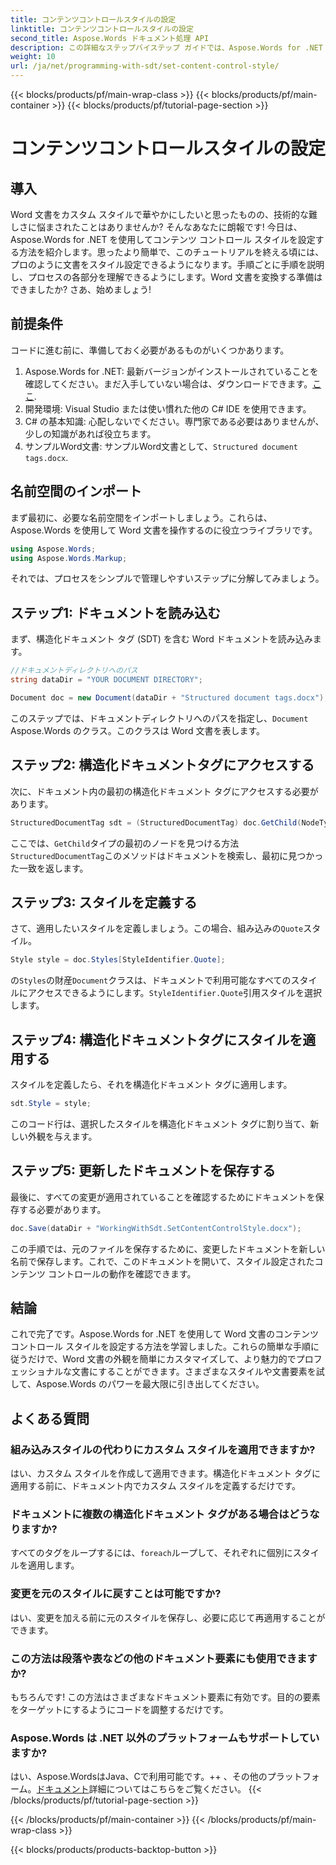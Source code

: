 ```yaml
---
title: コンテンツコントロールスタイルの設定
linktitle: コンテンツコントロールスタイルの設定
second_title: Aspose.Words ドキュメント処理 API
description: この詳細なステップバイステップ ガイドでは、Aspose.Words for .NET を使用して Word 文書のコンテンツ コントロール スタイルを設定する方法を学習します。文書の美観を向上させるのに最適です。
weight: 10
url: /ja/net/programming-with-sdt/set-content-control-style/
---
```


{{< blocks/products/pf/main-wrap-class >}}
{{< blocks/products/pf/main-container >}}
{{< blocks/products/pf/tutorial-page-section >}}

# コンテンツコントロールスタイルの設定

## 導入

Word 文書をカスタム スタイルで華やかにしたいと思ったものの、技術的な難しさに悩まされたことはありませんか? そんなあなたに朗報です! 今日は、Aspose.Words for .NET を使用してコンテンツ コントロール スタイルを設定する方法を紹介します。思ったより簡単で、このチュートリアルを終える頃には、プロのように文書をスタイル設定できるようになります。手順ごとに手順を説明し、プロセスの各部分を理解できるようにします。Word 文書を変換する準備はできましたか? さあ、始めましょう!

## 前提条件

コードに進む前に、準備しておく必要があるものがいくつかあります。

1.  Aspose.Words for .NET: 最新バージョンがインストールされていることを確認してください。まだ入手していない場合は、ダウンロードできます。[ここ](https://releases.aspose.com/words/net/).
2. 開発環境: Visual Studio または使い慣れた他の C# IDE を使用できます。
3. C# の基本知識: 心配しないでください。専門家である必要はありませんが、少しの知識があれば役立ちます。
4. サンプルWord文書: サンプルWord文書として、`Structured document tags.docx`.

## 名前空間のインポート

まず最初に、必要な名前空間をインポートしましょう。これらは、Aspose.Words を使用して Word 文書を操作するのに役立つライブラリです。

```csharp
using Aspose.Words;
using Aspose.Words.Markup;
```

それでは、プロセスをシンプルで管理しやすいステップに分解してみましょう。

## ステップ1: ドキュメントを読み込む

まず、構造化ドキュメント タグ (SDT) を含む Word ドキュメントを読み込みます。

```csharp
//ドキュメントディレクトリへのパス
string dataDir = "YOUR DOCUMENT DIRECTORY";

Document doc = new Document(dataDir + "Structured document tags.docx");
```

このステップでは、ドキュメントディレクトリへのパスを指定し、`Document` Aspose.Words のクラス。このクラスは Word 文書を表します。

## ステップ2: 構造化ドキュメントタグにアクセスする

次に、ドキュメント内の最初の構造化ドキュメント タグにアクセスする必要があります。

```csharp
StructuredDocumentTag sdt = (StructuredDocumentTag) doc.GetChild(NodeType.StructuredDocumentTag, 0, true);
```

ここでは、`GetChild`タイプの最初のノードを見つける方法`StructuredDocumentTag`このメソッドはドキュメントを検索し、最初に見つかった一致を返します。

## ステップ3: スタイルを定義する

さて、適用したいスタイルを定義しましょう。この場合、組み込みの`Quote`スタイル。

```csharp
Style style = doc.Styles[StyleIdentifier.Quote];
```

の`Styles`の財産`Document`クラスは、ドキュメントで利用可能なすべてのスタイルにアクセスできるようにします。`StyleIdentifier.Quote`引用スタイルを選択します。

## ステップ4: 構造化ドキュメントタグにスタイルを適用する

スタイルを定義したら、それを構造化ドキュメント タグに適用します。

```csharp
sdt.Style = style;
```

このコード行は、選択したスタイルを構造化ドキュメント タグに割り当て、新しい外観を与えます。

## ステップ5: 更新したドキュメントを保存する

最後に、すべての変更が適用されていることを確認するためにドキュメントを保存する必要があります。

```csharp
doc.Save(dataDir + "WorkingWithSdt.SetContentControlStyle.docx");
```

この手順では、元のファイルを保存するために、変更したドキュメントを新しい名前で保存します。これで、このドキュメントを開いて、スタイル設定されたコンテンツ コントロールの動作を確認できます。

## 結論

これで完了です。Aspose.Words for .NET を使用して Word 文書のコンテンツ コントロール スタイルを設定する方法を学習しました。これらの簡単な手順に従うだけで、Word 文書の外観を簡単にカスタマイズして、より魅力的でプロフェッショナルな文書にすることができます。さまざまなスタイルや文書要素を試して、Aspose.Words のパワーを最大限に引き出してください。

## よくある質問

### 組み込みスタイルの代わりにカスタム スタイルを適用できますか?  
はい、カスタム スタイルを作成して適用できます。構造化ドキュメント タグに適用する前に、ドキュメント内でカスタム スタイルを定義するだけです。

### ドキュメントに複数の構造化ドキュメント タグがある場合はどうなりますか?  
すべてのタグをループするには、`foreach`ループして、それぞれに個別にスタイルを適用します。

### 変更を元のスタイルに戻すことは可能ですか?  
はい、変更を加える前に元のスタイルを保存し、必要に応じて再適用することができます。

### この方法は段落や表などの他のドキュメント要素にも使用できますか?  
もちろんです! この方法はさまざまなドキュメント要素に有効です。目的の要素をターゲットにするようにコードを調整するだけです。

### Aspose.Words は .NET 以外のプラットフォームもサポートしていますか?  
はい、Aspose.WordsはJava、Cで利用可能です。++ 、その他のプラットフォーム。[ドキュメント](https://reference.aspose.com/words/net/)詳細についてはこちらをご覧ください。
{{< /blocks/products/pf/tutorial-page-section >}}

{{< /blocks/products/pf/main-container >}}
{{< /blocks/products/pf/main-wrap-class >}}

{{< blocks/products/products-backtop-button >}}

